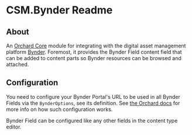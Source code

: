 # CSM.Bynder Readme



## About

An [Orchard Core](https://www.orchardcore.net/) module for integrating with the digital asset management platform [Bynder](https://www.bynder.com/en/). Foremost, it provides the Bynder Field content field that can be added to content parts so Bynder resources can be browsed and attached.


## Configuration

You need to configure your Bynder Portal's URL to be used in all Bynder Fields via the `BynderOptions`, see its definition. See [the Orchard docs](https://docs.orchardcore.net/en/dev/docs/reference/core/Configuration/index.html) for more info on how such configuration works.

Bynder Field can be configured like any other fields in the content type editor.
